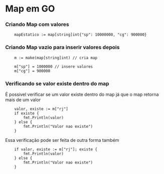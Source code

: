 # Map em GO

### Criando Map com valores

```
    mapEstatico := map[string]int{"sp": 10000000, "cg": 900000}
```

### Criando Map vazio para inserir valores depois

```
    m := make(map[string]int) // cria map

    m["sp"] = 1000000 // insere valores
	m["cg"] = 900000
```

### Verificando se valor existe dentro do map

É possivel verificar se um valor existe dentro do map já que o map retorna mais de um valor

```
    valor, existe := m["rj"]
    if existe {
		fmt.Println(valor)
	} else {
		fmt.Println("Valor nao existe")
	}
```

Essa verificação pode ser feita de outra forma também

```
    if valor, existe := m["rj"]; existe {
		fmt.Println(valor)
	} else {
		fmt.Println("Valor nao existe")
	}
```

